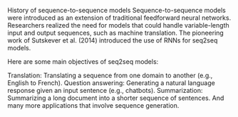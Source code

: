 History of sequence-to-sequence models
Sequence-to-sequence models were introduced as an extension of traditional feedforward neural networks. Researchers realized the need for models that could handle variable-length input and output sequences, such as machine translation. The pioneering work of Sutskever et al. (2014) introduced the use of RNNs for seq2seq models.

Here are some main objectives of seq2seq models:

Translation: Translating a sequence from one domain to another (e.g., English to French).
Question answering: Generating a natural language response given an input sentence (e.g., chatbots).
Summarization: Summarizing a long document into a shorter sequence of sentences. And many more applications that involve sequence generation.
